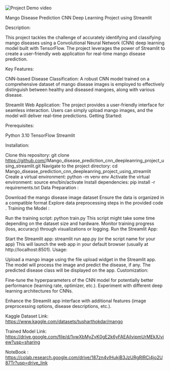 ![Project Demo video](https://youtu.be/2doXGQKbA1I)

Mango Disease Prediction CNN Deep Learning Project using Streamlit

Description:

This project tackles the challenge of accurately identifying and classifying mango diseases using a Convolutional Neural Network (CNN) deep learning model built with TensorFlow. The project leverages the power of Streamlit to create a user-friendly web application for real-time mango disease prediction.

Key Features:

CNN-based Disease Classification: A robust CNN model trained on a comprehensive dataset of mango disease images is employed to effectively distinguish between healthy and diseased mangoes, along with various disease.

Streamlit Web Application: The project provides a user-friendly interface for seamless interaction. Users can simply upload mango images, and the model will deliver real-time predictions.
Getting Started:

Prerequisites:

Python 3.10
TensorFlow
Streamlit

Installation:

Clone this repository: git clone https://github.com/<your-username>/Mango_disease_prediction_cnn_deepleanring_project_using_streamlit.git
Navigate to the project directory: cd Mango_disease_prediction_cnn_deepleanring_project_using_streamlit
Create a virtual environment: python -m venv env 
Activate the virtual environment: source env/bin/activate 
Install dependencies: pip install -r requirements.txt 
Data Preparation :

Download the mango disease image dataset 
Ensure the data is organized in a compatible format 
Explore data preprocessing steps in the provided code .
Training the Model :

Run the training script: python train.py 
This script might take some time depending on the dataset size and hardware.
Monitor training progress (loss, accuracy) through visualizations or logging.
Run the Streamlit App:

Start the Streamlit app: streamlit run app.py (or the script name for your app)
This will launch the web app in your default browser (usually at http://localhost:8501).
Usage:

Upload a mango image using the file upload widget in the Streamlit app.
The model will process the image and predict the disease, if any.
The predicted disease class will be displayed on the app.
Customization:

Fine-tune the hyperparameters of the CNN model for potentially better performance (learning rate, optimizer, etc.).
Experiment with different deep learning architectures for CNNs.

Enhance the Streamlit app interface with additional features (image preprocessing options, disease descriptions, etc.).

Kaggle Dataset Link: https://www.kaggle.com/datasets/tusharthokdar/mango

Trained Model Link: https://drive.google.com/file/d/1vwXbMyZyK0gE2k6yFAEAilvipmUrMEkX/view?usp=sharing

NoteBook : https://colab.research.google.com/drive/187zn4vIHukjB3JzURgRlRCi4jo2U87Tr?usp=drive_link
